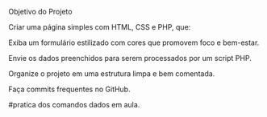 Objetivo do Projeto

Criar uma página simples com HTML, CSS e PHP, que: 

Exiba um formulário estilizado com cores que promovem foco e bem-estar.

Envie os dados preenchidos para serem processados por um script PHP.

Organize o projeto em uma estrutura limpa e bem comentada.

Faça commits frequentes no GitHub.

#pratica dos comandos dados em aula. 